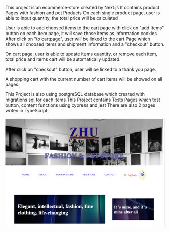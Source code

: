 This project is an ecommerce-store created by Next.js
It contains product Pages with fashion and pet Products
On each single product page, user is able to input quantity, the total price will be calculated

User is able to add choosed items to the cart page with click on "add Items" button on each item page, it will save those items as information cookies. After click on "to cartpage", user will be linked to the cart Page which shows all choosed items and shipment information and a "checkout" button.

On cart page, user is able to update items quantity, or remove each item, total price and items cart will be automatically updated.

After click on "checkout" button, user will be linked to a thank you page.

A shopping cart with the current number of cart items will be showed on all pages.

This Project is also using postgreSQL database which created with migrations sql for each items
This Project contains Tests Pages which test button, content functions using cypress and jest
There are also 2 pages writen in TypeScript

![screenshot](/public/screenshot.png)
